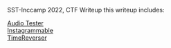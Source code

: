 SST-Inccamp 2022, CTF Writeup
this writeup includes:

[Audio Tester](https://github.com/Ravin06/SST-Inc-RTE-writeup/blob/main/Audio%20Tester.md)  
[Instagrammable](https://github.com/Ravin06/SST-Inc-RTE-writeup/blob/main/Instagrammable.md)  
[TimeReverser](https://github.com/Ravin06/SST-Inc-RTE-writeup/blob/main/TimeReverser.md)  
